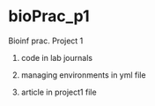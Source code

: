 # bioPrac_p1
Bioinf prac. Project 1
1. code in lab journals

2. managing environments in yml file
3. article in project1 file
